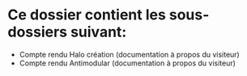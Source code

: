 # Ce dossier contient les sous-dossiers suivant: 
* Compte rendu Halo création (documentation à propos du visiteur)
* Compte rendu Antimodular (documentation à propos du visiteur)




